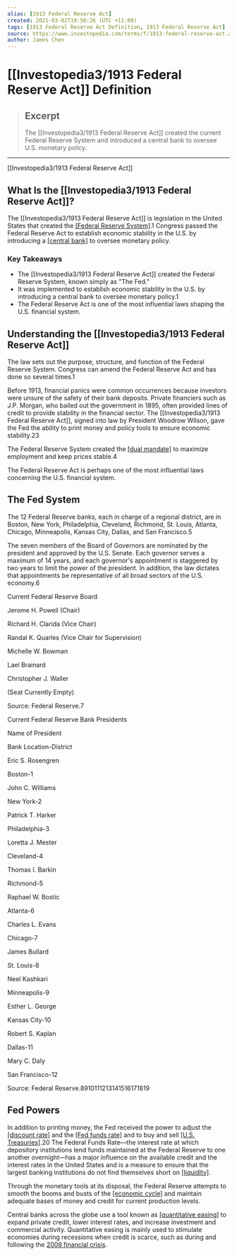 ```yaml
---
alias: [1913 Federal Reserve Act]
created: 2021-03-02T19:50:26 (UTC +11:00)
tags: [1913 Federal Reserve Act Definition, 1913 Federal Reserve Act]
source: https://www.investopedia.com/terms/f/1913-federal-reserve-act.asp
author: James Chen
---
```


# [[Investopedia3/1913 Federal Reserve Act]] Definition

> ## Excerpt
> The [[Investopedia3/1913 Federal Reserve Act]] created the current Federal Reserve System and introduced a central bank to oversee U.S. monetary policy.

---

[[Investopedia3/1913 Federal Reserve Act]]
## What Is the [[Investopedia3/1913 Federal Reserve Act]]?

The [[Investopedia3/1913 Federal Reserve Act]] is legislation in the United States that created the [[Federal Reserve System]](https://www.investopedia.com/terms/f/federalreservesystem.asp).1 Congress passed the Federal Reserve Act to establish economic stability in the U.S. by introducing a [[central bank]](https://www.investopedia.com/terms/c/centralbank.asp) to oversee monetary policy.

### Key Takeaways

-   The [[Investopedia3/1913 Federal Reserve Act]] created the Federal Reserve System, known simply as "The Fed."
-   It was implemented to establish economic stability in the U.S. by introducing a central bank to oversee monetary policy.1
-   The Federal Reserve Act is one of the most influential laws shaping the U.S. financial system.

## Understanding the [[Investopedia3/1913 Federal Reserve Act]]

The law sets out the purpose, structure, and function of the Federal Reserve System. Congress can amend the Federal Reserve Act and has done so several times.1

Before 1913, financial panics were common occurrences because investors were unsure of the safety of their bank deposits. Private financiers such as J.P. Morgan, who bailed out the government in 1895, often provided lines of credit to provide stability in the financial sector. The [[Investopedia3/1913 Federal Reserve Act]], signed into law by President Woodrow Wilson, gave the Fed the ability to print money and policy tools to ensure economic stability.23

The Federal Reserve System created the [[dual mandate]](https://www.investopedia.com/articles/investing/100715/breaking-down-federal-reserves-dual-mandate.asp) to maximize employment and keep prices stable.4

The Federal Reserve Act is perhaps one of the most influential laws concerning the U.S. financial system.

## The Fed System

The 12 Federal Reserve banks, each in charge of a regional district, are in Boston, New York, Philadelphia, Cleveland, Richmond, St. Louis, Atlanta, Chicago, Minneapolis, Kansas City, Dallas, and San Francisco.5

The seven members of the Board of Governors are nominated by the president and approved by the U.S. Senate. Each governor serves a maximum of 14 years, and each governor's appointment is staggered by two years to limit the power of the president. In addition, the law dictates that appointments be representative of all broad sectors of the U.S. economy.6

Current Federal Reserve Board

Jerome H. Powell (Chair)

Richard H. Clarida (Vice Chair)

Randal K. Quarles (Vice Chair for Supervision)

Michelle W. Bowman

Lael Brainard

Christopher J. Waller

(Seat Currently Empty)

Source: Federal Reserve.7

Current Federal Reserve Bank Presidents

Name of President

Bank Location-District

Eric S. Rosengren

Boston-1

John C. Williams

New York-2

Patrick T. Harker

Philadelphia-3

Loretta J. Mester

Cleveland-4

Thomas I. Barkin

Richmond-5

Raphael W. Bostic

Atlanta-6

Charles L. Evans

Chicago-7

James Bullard

St. Louis-8

Neel Kashkari

Minneapolis-9

Esther L. George

Kansas City-10

Robert S. Kaplan

Dallas-11

Mary C. Daly

San Francisco-12

Source: Federal Reserve.8910111213141516171819

## Fed Powers

In addition to printing money, the Fed received the power to adjust the [[discount rate]](https://www.investopedia.com/terms/d/discountrate.asp) and the [[Fed funds rate]](https://www.investopedia.com/terms/f/federalfundsrate.asp) and to buy and sell [[U.S. Treasuries]](https://www.investopedia.com/terms/u/ustreasury.asp).20 The Federal Funds Rate—the interest rate at which depository institutions lend funds maintained at the Federal Reserve to one another overnight—has a major influence on the available credit and the interest rates in the United States and is a measure to ensure that the largest banking institutions do not find themselves short on [[liquidity]](https://www.investopedia.com/terms/l/liquidity.asp).

Through the monetary tools at its disposal, the Federal Reserve attempts to smooth the booms and busts of the [[economic cycle]](https://www.investopedia.com/terms/e/economic-cycle.asp) and maintain adequate bases of money and credit for current production levels.

Central banks across the globe use a tool known as [[quantitative easing]](https://www.investopedia.com/terms/q/quantitative-easing.asp) to expand private credit, lower interest rates, and increase investment and commercial activity. Quantitative easing is mainly used to stimulate economies during recessions when credit is scarce, such as during and following the [2008 financial crisis](https://www.investopedia.com/articles/economics/09/financial-crisis-review.asp).

